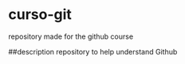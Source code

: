 # curso-git
repository made for the github course

##description
repository to help understand Github
